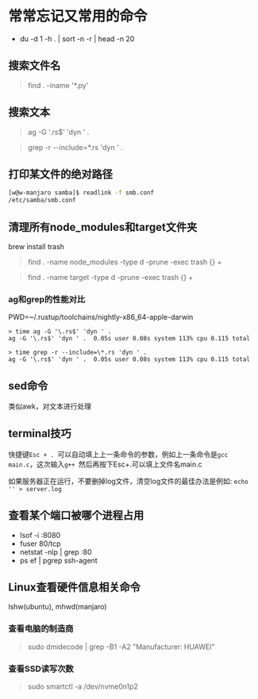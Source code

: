 # 常常忘记又常用的命令

- du -d 1 -h . | sort -n -r | head -n 20

## 搜索文件名

> find . -iname '*.py'

## 搜索文本

> ag -G '\.rs$' 'dyn ' .

> grep -r --include=\*.rs 'dyn ' .

## 打印某文件的绝对路径

```bash
[w@w-manjaro samba]$ readlink -f smb.conf 
/etc/samba/smb.conf
```

## 清理所有node_modules和target文件夹

brew install trash

> find . -name node_modules -type d -prune -exec trash {} +

> find . -name target -type d -prune -exec trash {} +

### ag和grep的性能对比

PWD=~/.rustup/toolchains/nightly-x86_64-apple-darwin

```
> time ag -G '\.rs$' 'dyn ' .
ag -G '\.rs$' 'dyn ' .  0.05s user 0.08s system 113% cpu 0.115 total
```

```
> time grep -r --include=\*.rs 'dyn ' .
ag -G '\.rs$' 'dyn ' .  0.05s user 0.08s system 113% cpu 0.115 total
```

## sed命令

类似awk，对文本进行处理

## terminal技巧

快捷键`Esc + . `可以自动填上上一条命令的参数，例如上一条命令是`gcc main.c`，这次输入`g++ `然后再按下Esc+.可以填上文件名main.c

如果服务器正在运行，不要删掉log文件，清空log文件的最佳办法是例如: `echo '' > server.log`

## 查看某个端口被哪个进程占用

- lsof -i :8080
- fuser 80/tcp
- netstat -nlp | grep :80
- ps ef | pgrep ssh-agent

## Linux查看硬件信息相关命令

lshw(ubuntu), mhwd(manjaro)

### 查看电脑的制造商

> sudo dmidecode | grep -B1 -A2 "Manufacturer: HUAWEI"

### 查看SSD读写次数

> sudo smartctl -a /dev/nvme0n1p2
